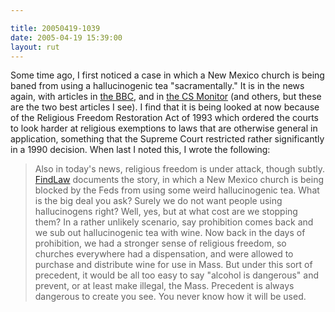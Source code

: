 ```yaml
---

title: 20050419-1039
date: 2005-04-19 15:39:00
layout: rut
---
```


<p> Some time ago, I first noticed a case in which a New
Mexico church is being baned from using a hallucinogenic tea
"sacramentally."  It is in the news again, with articles in <a href="http://news.bbc.co.uk/2/hi/americas/4458873.stm">the
BBC</a>, and in <a href="http://www.csmonitor.com/2005/0419/p03s02-usju.html">the CS
Monitor</a> (and others, but these are the two best articles I see).
I find that it is being looked at now because of the Religious
Freedom Restoration Act of 1993 which ordered the courts to look
harder at religious exemptions to laws that are otherwise general
in application, something that the Supreme Court restricted rather
significantly in a 1990 decision.  When last I noted this, I wrote
the following:</p>

<blockquote>Also in today's news, religious
freedom is under attack, though subtly.  <a href="http://news.findlaw.com/ap_stories/a/w/1154/12-1-2004/20041201153017_41.html">FindLaw</a>
documents the story, in which a New Mexico church is being blocked
by the Feds from using some weird hallucinogenic tea.  What is the
big deal you ask?  Surely we do not want people using hallucinogens
right?  Well, yes, but at what cost are we stopping them?  In a
rather unlikely scenario, say prohibition comes back and we sub out
hallucinogenic tea with wine.  Now back in the days of prohibition,
we had a stronger sense of religious freedom, so churches everywhere
had a dispensation, and were allowed to purchase and distribute wine
for use in Mass.  But under this sort of precedent, it would be all
too easy to say "alcohol is dangerous" and prevent, or at least make
illegal, the Mass.  Precedent is always dangerous to create you see.
You never know how it will be used.</blockquote>

